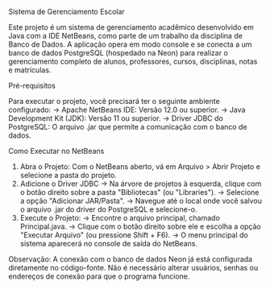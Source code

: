 Sistema de Gerenciamento Escolar

Este projeto é um sistema de gerenciamento acadêmico desenvolvido em Java com a IDE NetBeans, como parte de um trabalho da disciplina de Banco de Dados.
A aplicação opera em modo console e se conecta a um banco de dados PostgreSQL (hospedado na Neon) para realizar o gerenciamento completo de alunos, professores, cursos, disciplinas, notas e matrículas.

Pré-requisitos

Para executar o projeto, você precisará ter o seguinte ambiente configurado:
    -> Apache NetBeans IDE: Versão 12.0 ou superior.
    -> Java Development Kit (JDK): Versão 11 ou superior.
    -> Driver JDBC do PostgreSQL: O arquivo .jar que permite a comunicação com o banco de dados.

Como Executar no NetBeans

1. Abra o Projeto: Com o NetBeans aberto, vá em Arquivo > Abrir Projeto e selecione a pasta do projeto.
2. Adicione o Driver JDBC
    -> Na árvore de projetos à esquerda, clique com o botão direito sobre a pasta "Bibliotecas" (ou "Libraries").
    -> Selecione a opção "Adicionar JAR/Pasta".
    -> Navegue até o local onde você salvou o arquivo .jar do driver do PostgreSQL e selecione-o.
3. Execute o Projeto:
    -> Encontre o arquivo principal, chamado Principal.java.
    -> Clique com o botão direito sobre ele e escolha a opção "Executar Arquivo" (ou pressione Shift + F6).
    -> O menu principal do sistema aparecerá no console de saída do NetBeans.

Observação: A conexão com o banco de dados Neon já está configurada diretamente no código-fonte. Não é necessário alterar usuários, senhas ou endereços de conexão para que o programa funcione.